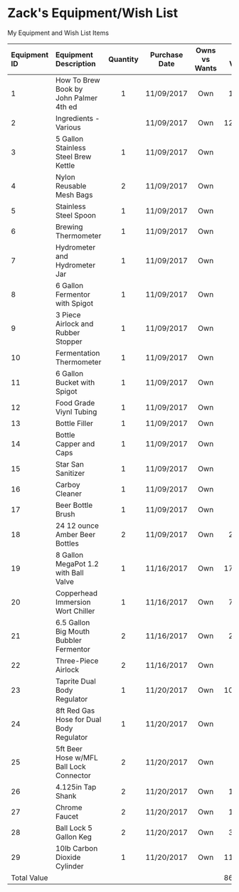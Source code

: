 # Zack's Equipment/Wish List

My Equipment and Wish List Items

| Equipment ID | Equipment Description                    | Quantity  | Purchase Date | Owns vs Wants  | Unit Value |
|:-------------|:---------------------------------------- |:--------: | ------------- |:--------------:| ----------:|
| 1            | How To Brew Book by John Palmer 4th ed   |     1     | 11/09/2017    |      Own       |      17.50 |
| 2            | Ingredients - Various                    |           | 11/09/2017    |      Own       |     129.99 |
| 3            | 5 Gallon Stainless Steel Brew Kettle     |     1     | 11/09/2017    |      Own       |            |
| 4            | Nylon Reusable Mesh Bags                 |     2     | 11/09/2017    |      Own       |            |
| 5            | Stainless Steel Spoon                    |     1     | 11/09/2017    |      Own       |            |
| 6            | Brewing Thermometer                      |     1     | 11/09/2017    |      Own       |            |
| 7            | Hydrometer and Hydrometer Jar            |     1     | 11/09/2017    |      Own       |            |
| 8            | 6 Gallon Fermentor with Spigot           |     1     | 11/09/2017    |      Own       |            |
| 9            | 3 Piece Airlock and Rubber Stopper       |     1     | 11/09/2017    |      Own       |            |
| 10           | Fermentation Thermometer                 |     1     | 11/09/2017    |      Own       |            |
| 11           | 6 Gallon Bucket with Spigot              |     1     | 11/09/2017    |      Own       |            |
| 12           | Food Grade Viynl Tubing                  |     1     | 11/09/2017    |      Own       |            |
| 13           | Bottle Filler                            |     1     | 11/09/2017    |      Own       |            |
| 14           | Bottle Capper and Caps                   |     1     | 11/09/2017    |      Own       |            |
| 15           | Star San Sanitizer                       |     1     | 11/09/2017    |      Own       |            |
| 16           | Carboy Cleaner                           |     1     | 11/09/2017    |      Own       |            |
| 17           | Beer Bottle Brush                        |     1     | 11/09/2017    |      Own       |            |
| 18           | 24 12 ounce Amber Beer Bottles           |     2     | 11/09/2017    |      Own       |      21.48 |
| 19           | 8 Gallon MegaPot 1.2 with Ball Valve     |     1     | 11/16/2017    |      Own       |     179.99 |
| 20           | Copperhead Immersion Wort Chiller        |     1     | 11/16/2017    |      Own       |      77.99 |
| 21           | 6.5 Gallon Big Mouth Bubbler Fermentor   |     2     | 11/16/2017    |      Own       |      29.99 |
| 22           | Three-Piece Airlock                      |     2     | 11/16/2017    |      Own       |       3.00 |
| 23           | Taprite Dual Body Regulator              |     1     | 11/20/2017    |      Own       |     109.95 |
| 24           | 8ft Red Gas Hose for Dual Body Regulator |     1     | 11/20/2017    |      Own       |       4.72 |
| 25           | 5ft Beer Hose w/MFL Ball Lock Connector  |     2     | 11/20/2017    |      Own       |       4.72 |
| 26           | 4.125in Tap Shank                        |     2     | 11/20/2017    |      Own       |      13.95 |
| 27           | Chrome Faucet                            |     2     | 11/20/2017    |      Own       |      12.95 |
| 28           | Ball Lock 5 Gallon Keg                   |     2     | 11/20/2017    |      Own       |      32.48 |
| 29           | 10lb Carbon Dioxide Cylinder             |     1     | 11/20/2017    |      Own       |     113.00 |
| Total Value  |                                          |           |               |                |     862.56 |
